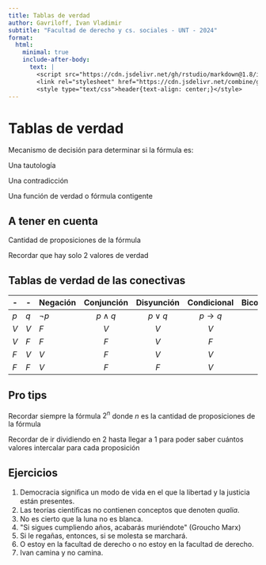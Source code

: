 ```yaml
---
title: Tablas de verdad
author: Gavriloff, Ivan Vladimir
subtitle: "Facultad de derecho y cs. sociales - UNT - 2024"
format:
  html:
    minimal: true
    include-after-body:
      text: |
        <script src="https://cdn.jsdelivr.net/gh/rstudio/markdown@1.8/inst/resources/snap.min.js" defer></script>
        <link rel="stylesheet" href="https://cdn.jsdelivr.net/combine/gh/rstudio/markdown@1.8/inst/resources/default.min.css,gh/rstudio/markdown@1.8/inst/resources/snap.min.css">
        <style type="text/css">header{text-align: center;}</style>
---
```


# Tablas de verdad
<!--# class="middle center" -->

Mecanismo de decisión para determinar si la fórmula es:

Una tautología

Una contradicción

Una función de verdad o fórmula contigente

## A tener en cuenta
<!--# class="middle center" -->

Cantidad de proposiciones de la fórmula

Recordar que hay solo 2 valores de verdad

## Tablas de verdad de las conectivas
<!--# class="middle center" -->

| -   | -   | Negación | Conjunción  | Disyunción |    Condicional    | Bicondicional |
| --- | --- | -------- | :---------: | :--------: | :---------------: | :-----------: |
| $p$ | $q$ | $\neg p$ | $p \land q$ | $p \lor q$ | $p \rightarrow q$ | $p \equiv q$  |
| $V$ | $V$ | $F$      |     $V$     |    $V$     |        $V$        |      $V$      |
| $V$ | $F$ | $F$      |     $F$     |    $V$     |        $F$        |      $F$      |
| $F$ | $V$ | $V$      |     $F$     |    $V$     |        $V$        |      $F$      |
| $F$ | $F$ | $V$      |     $F$     |    $F$     |        $V$        |      $V$      |

## Pro tips
<!--# class="middle center" -->

Recordar siempre la fórmula $2^n$ donde $n$ es la cantidad de proposiciones de la fórmula

Recordar de ir dividiendo en $2$ hasta llegar a $1$ para poder saber cuántos valores intercalar para cada proposición

## Ejercicios
<!--# contenteditable -->

1. Democracia signiﬁca un modo de vida en el que la libertad y la justicia están presentes.
2. Las teorías cientíﬁcas no contienen conceptos que denoten *qualia*.
3. No es cierto que la luna no es blanca.
4. "Si sigues cumpliendo años, acabarás muriéndote" (Groucho Marx)
5. Si le regañas, entonces, si se molesta se marchará.
6. O estoy en la facultad de derecho o no estoy en la facultad de derecho.
7. Ivan camina y no camina.

